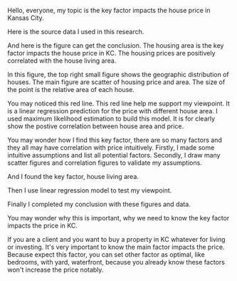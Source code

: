  Hello, everyone, my topic is the key factor impacts the house price in Kansas City.

Here is the source data I used in this research.

And here is the figure can get the conclusion. The housing area is the key factor impacts the house price in KC. The housing prices are positively correlated with the house living area.

In this figure, the top right small figure shows the geographic distribution of houses. The main figure are scatter of housing price and area. The size of the point is the relative area of each house.

You may noticed this red line. This red line help me support my viewpoint. It is a linear regression prediction for the price with different house area. I used maximum likelihood estimation to build this model. It is for clearly show the postive correlation between house area and price.

You may wonder how I find this key factor, there are so many factors and they all may have correlation with price intuitively. Firstly, I made some intuitive assumptions and list all potential factors. Secondly, I draw many scatter figures and correlation figures to validate my assumptions.

And I found the key factor, house living area.

Then I use linear regression model to test my viewpoint.

Finally I completed my conclusion with these figures and data.



You may wonder why this is important, why we need to know the key factor impacts the price in KC.

If you are a client and you want to buy a property in KC whatever for living or investing. It's very important to know the main factor impacts the price. Because expect this factor, you can set other factor as optimal, like bedrooms, with yard, waterfront, because you already know these factors won't increase the price notably.